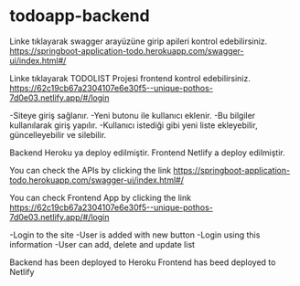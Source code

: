 # todoapp-backend

Linke tıklayarak swagger arayüzüne girip apileri kontrol edebilirsiniz.
https://springboot-application-todo.herokuapp.com/swagger-ui/index.html#/

Linke tıklayarak TODOLIST Projesi frontend kontrol edebilirsiniz.
https://62c19cb67a2304107e6e30f5--unique-pothos-7d0e03.netlify.app/#/login

-Siteye giriş sağlanır.
-Yeni butonu ile kullanıcı eklenir.
-Bu bilgiler kullanılarak giriş yapılır.
-Kullanıcı istediği gibi yeni liste ekleyebilir, güncelleyebilir ve silebilir.


Backend Heroku ya deploy edilmiştir.
Frontend Netlify a deploy edilmiştir.



You can check the APIs by clicking the link
https://springboot-application-todo.herokuapp.com/swagger-ui/index.html#/

You can check Frontend App by clicking the link
https://62c19cb67a2304107e6e30f5--unique-pothos-7d0e03.netlify.app/#/login

-Login to the site
-User is added with new button
-Login using this information
-User can add, delete and update list


Backend has been deployed to Heroku
Frontend has beed deployed to Netlify






